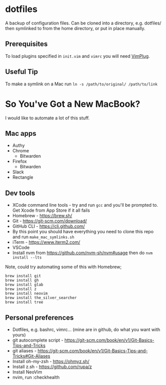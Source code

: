 # dotfiles

A backup of configuration files. Can be cloned into a directory, e.g. dotfiles/ then symlinked to from the home directory, or put in place manually.

## Prerequisites

To load plugins specified in `init.vim` and `vimrc` you will need [VimPlug](https://github.com/junegunn/vim-plug).

## Useful Tip

To make a symlink on a Mac run `ln -s /path/to/original/ /path/to/link`


# So You've Got a New MacBook?

I would like to automate a lot of this stuff.

## Mac apps

- Authy
- Chrome
  - Bitwarden
- Firefox
  - Bitwarden
- Slack
- Rectangle

## Dev tools

- XCode command line tools - try and run `gcc` and you'll be prompted to. Get Xcode from App Store if it all fails
- Homebrew - https://brew.sh/
- Git - https://git-scm.com/download/
- GitHub CLI - https://cli.github.com/
- By this point you should have everything you need to clone this repo and run `make_mac_symlinks.sh`
- iTerm - https://www.iterm2.com/
- VSCode
- Install nvm from https://github.com/nvm-sh/nvm#usage then do `nvm install --lts`

Note, could try automating some of this with Homebrew;

```
brew install git
brew install gh
brew install glab
brew install z
brew install neovim
brew install the_silver_searcher
brew install tree
```

## Personal preferences

- Dotfiles, e.g. bashrc, vimrc... (mine are in github, do what you want with yours)
- git autocomplete script - https://git-scm.com/book/en/v1/Git-Basics-Tips-and-Tricks
- git aliases - https://git-scm.com/book/en/v1/Git-Basics-Tips-and-Tricks#Git-Aliases
- Install oh-my-zsh - https://ohmyz.sh/
- Install z.sh - https://github.com/rupa/z
- Install NeoVim
- nvim, run :checkhealth
